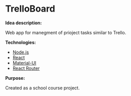 # TrelloBoard

__Idea description:__<br>

Web app for manegment of prioject tasks similar to Trello.

__Technologies:__
- [Node.js](https://nodejs.org/en/)<br>
- [React](https://reactjs.org/)<br>
- [Material-UI](https://mui.com/)<br>
- [React Router](https://reactrouter.com/en/main)<br>

__Purpose:__<br>

Created as a school course project.<br>
